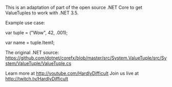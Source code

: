 This is an adaptation of part of the open source .NET Core 
to get ValueTuples to work with .NET 3.5.


Example use case:

var tuple = ("Wow", 42, .001);

var name = tuple.Item1;


The original .NET source: 
https://github.com/dotnet/corefx/blob/master/src/System.ValueTuple/src/System/ValueTuple/ValueTuple.cs

Learn more at http://youtube.com/HardlyDifficult
Join us live at http://twitch.tv/HardlyDifficult 